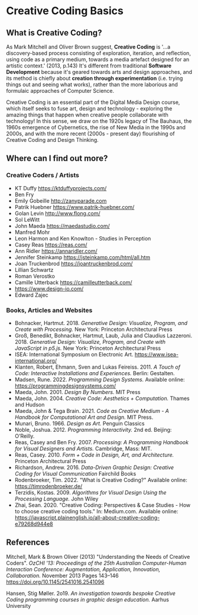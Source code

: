 # Creative Coding Basics

## What is Creative Coding?
As Mark Mitchell and Oliver Brown suggest, **Creative Coding** is '...a discovery-based process consisting of exploration, iteration, and reflection, using code as a primary medium, towards a media artefact designed for an artistic context.' (2013, p.143) It's different from traditional **Software Development** because it's geared towards arts and design approaches, and its method is chiefly about **creation through experimentation** (i.e. trying things out and seeing what works), rather than the more laborious and formulaic approaches of Computer Science. 

Creative Coding is an essential part of the Digital Media Design course, which itself seeks to fuse art, design and technology - exploring the amazing things that happen when creative people collaborate with technology! In this sense, we draw on the 1920s legacy of The Bauhaus, the 1960s emergence of Cybernetics, the rise of New Media in the 1990s and 2000s, and with the more recent (2000s - present day) flourishing of Creative Coding and Design Thinking. 

## Where can I find out more?
### Creative Coders / Artists

- KT Duffy https://ktduffyprojects.com/
- Ben Fry
- Emily Gobeille http://zanyparade.com
- Patrik Huebner https://www.patrik-huebner.com/
- Golan Levin http://www.flong.com/
- Sol LeWitt
- John Maeda https://maedastudio.com/
- Manfred Mohr
- Leon Harmon and Ken Knowlton - Studies in Perception
- Casey Reas https://reas.com/
- Ann Ridler https://annaridler.com/
- Jennifer Steinkamp https://jsteinkamp.com/html/all.htm
- Joan Truckenbrod https://joantruckenbrod.com/
- Lillian Schwartz
- Roman Verostko
- Camille Utterback https://camilleutterback.com/
- https://www.design-io.com/
- Edward Zajec


### Books, Articles and Websites

- Bohnacker, Hartmut. 2018. *Generative Design: Visualize, Program, and Create with Processing.* New York: Princeton Architectural Press
- Groß, Benedikt, Bohnacker, Hartmut, Laub, Julia and Claudius Lazzeroni. 2018. *Generative Design: Visualize, Program, and Create with JavaScript in p5.js.* New York: Princeton Architectural Press
- ISEA: International Symposium on Electronic Art. https://www.isea-international.org/
- Klanten, Robert, Ehmann, Sven and Lukas Feireiss. 2011. *A Touch of Code: Interactive Installations and Experiences.* Berlin: Gestalten.
- Madsen, Rune. 2022. *Programming Design Systems.* Available online: https://programmingdesignsystems.com/
- Maeda, John. 2001. *Design By Numbers.* MIT Press
- Maeda, John. 2004. *Creative Code: Aesthetics + Computation.* Thames and Hudson 
- Maeda, John & Tega Brain. 2021. *Code as Creative Medium - A Handbook for Computational Art and Design.* MIT Press.
- Munari, Bruno. 1966. *Design as Art.* Penguin Classics
- Noble, Joshua. 2012. *Programming Interactivity.* 2nd ed. Beijing: O’Reilly.
- Reas, Casey and Ben Fry. 2007. *Processing: A Programming Handbook for Visual Designers and Artists.* Cambridge, Mass: MIT.
- Reas, Casey. 2010. *Form + Code in Design, Art, and Architecture.* Princeton Architectural Press
- Richardson, Andrew. 2016. *Data-Driven Graphic Design: Creative Coding for Visual Communication* Fairchild Books
- Rodenbroeker, Tim. 2022. "What is Creative Coding?" Available online: https://timrodenbroeker.de/
- Terzidis, Kostas. 2009. *Algorithms for Visual Design Using the Processing Language.* John Wiley 
- Zhai, Sean. 2020. "Creative Coding: Perspectives & Case Studies - How to choose creative coding tools." In: Medium.com. Available online: https://javascript.plainenglish.io/all-about-creative-coding-e79268d944e8

## References
Mitchell, Mark & Brown Oliver (2013) "Understanding the Needs of Creative Coders". *OzCHI '13: Proceedings of the 25th Australian Computer-Human Interaction Conference: Augmentation, Application, Innovation, Collaboration.* November 2013 Pages 143–146 https://doi.org/10.1145/2541016.2541096

Hansen, Stig Møller. 2o19. *An investigation towards bespoke Creative Coding programming courses in graphic design education.* Aarhus University
